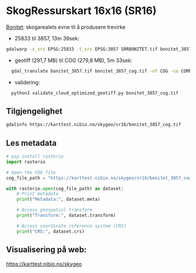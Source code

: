 # SkogRessurskart 16x16 (SR16)

[Bonitet]([url](https://www.nibio.no/tema/jord/arealressurser/ar50/skogbonitet)):
skogarealets evne til å produsere trevirke

- 25833 til 3857, 13m 39sek:
```sh
gdalwarp -s_srs EPSG:25833 -t_srs EPSG:3857 SRRBONITET.tif bonitet_3857.tif -co COMPRESS=LZW
```

- geotiff (291,7 MB) til COG (279,8 MB), 5m 33sek:
```sh
  gdal_translate bonitet_3857.tif bonitet_3857_cog.tif -of COG -co COMPRESS=LZW
```

- validering:
```sh
  python3 validate_cloud_optimized_geotiff.py bonitet_3857_cog.tif
```

## Tilgjengelighet
```sh
gdalinfo https://karttest.nibio.no/skygeo/sr16/bonitet_3857_cog.tif
```

## Les metadata
```python
# pip install rasterio
import rasterio

# Open the COG file
cog_file_path = "https://karttest.nibio.no/skygeo/sr16/bonitet_3857_cog.tif"

with rasterio.open(cog_file_path) as dataset:
    # Print metadata
    print("Metadata:", dataset.meta)

    # Access geospatial transform
    print("Transform:", dataset.transform)

    # Access coordinate reference system (CRS)
    print("CRS:", dataset.crs)
```

## Visualisering på web:
https://karttest.nibio.no/skygeo
